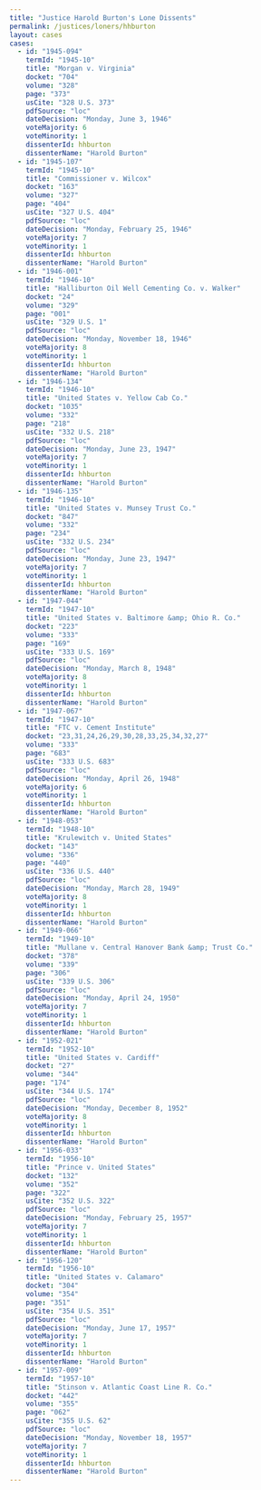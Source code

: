 ```yaml
---
title: "Justice Harold Burton's Lone Dissents"
permalink: /justices/loners/hhburton
layout: cases
cases:
  - id: "1945-094"
    termId: "1945-10"
    title: "Morgan v. Virginia"
    docket: "704"
    volume: "328"
    page: "373"
    usCite: "328 U.S. 373"
    pdfSource: "loc"
    dateDecision: "Monday, June 3, 1946"
    voteMajority: 6
    voteMinority: 1
    dissenterId: hhburton
    dissenterName: "Harold Burton"
  - id: "1945-107"
    termId: "1945-10"
    title: "Commissioner v. Wilcox"
    docket: "163"
    volume: "327"
    page: "404"
    usCite: "327 U.S. 404"
    pdfSource: "loc"
    dateDecision: "Monday, February 25, 1946"
    voteMajority: 7
    voteMinority: 1
    dissenterId: hhburton
    dissenterName: "Harold Burton"
  - id: "1946-001"
    termId: "1946-10"
    title: "Halliburton Oil Well Cementing Co. v. Walker"
    docket: "24"
    volume: "329"
    page: "001"
    usCite: "329 U.S. 1"
    pdfSource: "loc"
    dateDecision: "Monday, November 18, 1946"
    voteMajority: 8
    voteMinority: 1
    dissenterId: hhburton
    dissenterName: "Harold Burton"
  - id: "1946-134"
    termId: "1946-10"
    title: "United States v. Yellow Cab Co."
    docket: "1035"
    volume: "332"
    page: "218"
    usCite: "332 U.S. 218"
    pdfSource: "loc"
    dateDecision: "Monday, June 23, 1947"
    voteMajority: 7
    voteMinority: 1
    dissenterId: hhburton
    dissenterName: "Harold Burton"
  - id: "1946-135"
    termId: "1946-10"
    title: "United States v. Munsey Trust Co."
    docket: "847"
    volume: "332"
    page: "234"
    usCite: "332 U.S. 234"
    pdfSource: "loc"
    dateDecision: "Monday, June 23, 1947"
    voteMajority: 7
    voteMinority: 1
    dissenterId: hhburton
    dissenterName: "Harold Burton"
  - id: "1947-044"
    termId: "1947-10"
    title: "United States v. Baltimore &amp; Ohio R. Co."
    docket: "223"
    volume: "333"
    page: "169"
    usCite: "333 U.S. 169"
    pdfSource: "loc"
    dateDecision: "Monday, March 8, 1948"
    voteMajority: 8
    voteMinority: 1
    dissenterId: hhburton
    dissenterName: "Harold Burton"
  - id: "1947-067"
    termId: "1947-10"
    title: "FTC v. Cement Institute"
    docket: "23,31,24,26,29,30,28,33,25,34,32,27"
    volume: "333"
    page: "683"
    usCite: "333 U.S. 683"
    pdfSource: "loc"
    dateDecision: "Monday, April 26, 1948"
    voteMajority: 6
    voteMinority: 1
    dissenterId: hhburton
    dissenterName: "Harold Burton"
  - id: "1948-053"
    termId: "1948-10"
    title: "Krulewitch v. United States"
    docket: "143"
    volume: "336"
    page: "440"
    usCite: "336 U.S. 440"
    pdfSource: "loc"
    dateDecision: "Monday, March 28, 1949"
    voteMajority: 8
    voteMinority: 1
    dissenterId: hhburton
    dissenterName: "Harold Burton"
  - id: "1949-066"
    termId: "1949-10"
    title: "Mullane v. Central Hanover Bank &amp; Trust Co."
    docket: "378"
    volume: "339"
    page: "306"
    usCite: "339 U.S. 306"
    pdfSource: "loc"
    dateDecision: "Monday, April 24, 1950"
    voteMajority: 7
    voteMinority: 1
    dissenterId: hhburton
    dissenterName: "Harold Burton"
  - id: "1952-021"
    termId: "1952-10"
    title: "United States v. Cardiff"
    docket: "27"
    volume: "344"
    page: "174"
    usCite: "344 U.S. 174"
    pdfSource: "loc"
    dateDecision: "Monday, December 8, 1952"
    voteMajority: 8
    voteMinority: 1
    dissenterId: hhburton
    dissenterName: "Harold Burton"
  - id: "1956-033"
    termId: "1956-10"
    title: "Prince v. United States"
    docket: "132"
    volume: "352"
    page: "322"
    usCite: "352 U.S. 322"
    pdfSource: "loc"
    dateDecision: "Monday, February 25, 1957"
    voteMajority: 7
    voteMinority: 1
    dissenterId: hhburton
    dissenterName: "Harold Burton"
  - id: "1956-120"
    termId: "1956-10"
    title: "United States v. Calamaro"
    docket: "304"
    volume: "354"
    page: "351"
    usCite: "354 U.S. 351"
    pdfSource: "loc"
    dateDecision: "Monday, June 17, 1957"
    voteMajority: 7
    voteMinority: 1
    dissenterId: hhburton
    dissenterName: "Harold Burton"
  - id: "1957-009"
    termId: "1957-10"
    title: "Stinson v. Atlantic Coast Line R. Co."
    docket: "442"
    volume: "355"
    page: "062"
    usCite: "355 U.S. 62"
    pdfSource: "loc"
    dateDecision: "Monday, November 18, 1957"
    voteMajority: 7
    voteMinority: 1
    dissenterId: hhburton
    dissenterName: "Harold Burton"
---
```

